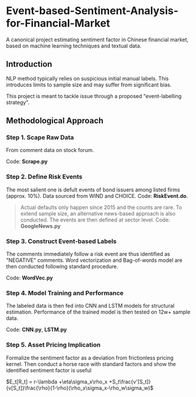 # Event-based-Sentiment-Analysis-for-Financial-Market

A canonical project estimating sentiment factor in Chinese financial market, based on machine learning techniques and textual data.


## Introduction

NLP method typically relies on suspicious initial manual labels. This introduces limits to sample size and may suffer from significant bias.

This project is meant to tackle issue through a proposed "event-labelling strategy".


## Methodological Approach

### Step 1. Scape Raw Data

From comment data on stock forum.

Code: **Scrape.py**


### Step 2. Define Risk Events

The most salient one is defult events of bond issuers among listed firms (approx. 10%). Data sourced from WIND and CHOICE. Code: **RiskEvent.do**.

> Actual defaults only happen since 2015 and the counts are rare. To extend sample size, an alternative news-based approach is also conducted.
> The events are then defined at sector level. Code: **GoogleNews.py**


### Step 3. Construct Event-based Labels

The comments immediately follow a risk event are thus identified as "NEGATIVE" comments. Word vectorization and Bag-of-words model are then conducted
following standard procedure.

Code: **WordVec.py**


### Step 4. Model Training and Performance

The labeled data is then fed into CNN and LSTM models for structural estimation. Performance of the trained model is then tested on 12w+ sample data.

Code: **CNN.py**, **LSTM.py**


### Step 5. Asset Pricing Implication

Formalize the sentiment factor as a deviation from frictionless pricing kernel. Then conduct a horse race with standard factors and show the identified
sentiment factor is useful

$E_t[R_t] = r-\lambda +\eta\sigma_x\rho_x +S_t\frac{v'[S_t]}{v[S_t]}\frac{\rho}{1-\rho}(\rho_x\sigma_x-\rho_w\sigma_w)$




